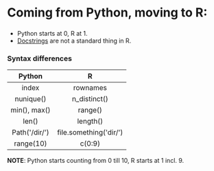 # Coming from Python, moving to R:

### 

- Python starts at 0, R at 1.
- [Docstrings](https://cran.r-project.org/web/packages/docstring/vignettes/docstring_intro.html) are not a standard thing in R.


### Syntax differences

| Python | R |
| :-------------: |:-------------:|
| index | rownames |
| nunique() | n_distinct() | 
| min(), max() | range() |
| len() | length() |
| Path('/dir/') | file.something('dir/') |
| range(10) | c(0:9) | 

**NOTE**: Python starts counting from 0 till 10, R starts at 1 incl. 9.
